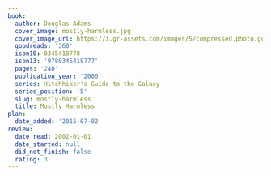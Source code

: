 ```yaml
---
book:
  author: Douglas Adams
  cover_image: mostly-harmless.jpg
  cover_image_url: https://i.gr-assets.com/images/S/compressed.photo.goodreads.com/books/1320725132l/360._SY160_.jpg
  goodreads: '360'
  isbn10: 0345418778
  isbn13: '9780345418777'
  pages: '240'
  publication_year: '2000'
  series: Hitchhiker's Guide to the Galaxy
  series_position: '5'
  slug: mostly-harmless
  title: Mostly Harmless
plan:
  date_added: '2015-07-02'
review:
  date_read: 2002-01-01
  date_started: null
  did_not_finish: false
  rating: 3
---
```


